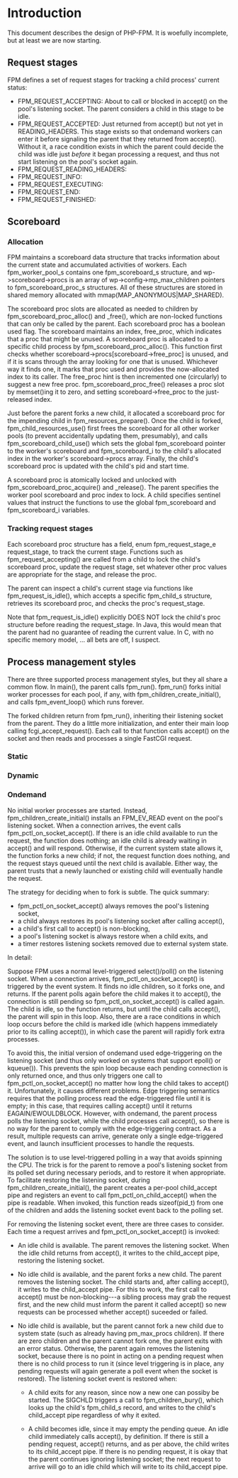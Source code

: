 # Introduction

This document describes the design of PHP-FPM. It is woefully incomplete, but
at least we are now starting.

## Request stages

FPM defines a set of request stages for tracking a child process' current
status:

* FPM_REQUEST_ACCEPTING: About to call or blocked in accept() on the pool's
  listening socket. The parent considers a child in this stage to be idle.
* FPM_REQUEST_ACCEPTED: Just returned from accept() but not yet in
  READING_HEADERS. This stage exists so that ondemand workers can enter it
  before signaling the parent that they returned from accept(). Without it, a
  race condition exists in which the parent could decide the child was idle
  just *before* it began processing a request, and thus not start listening on
  the pool's socket again.
* FPM_REQUEST_READING_HEADERS: 
* FPM_REQUEST_INFO: 
* FPM_REQUEST_EXECUTING: 
* FPM_REQUEST_END: 
* FPM_REQUEST_FINISHED:


## Scoreboard

### Allocation

FPM maintains a scoreboard data structure that tracks information about the
current state and accumulated activities of workers. Each fpm_worker_pool_s
contains one fpm_scoreboard_s structure, and wp->scoreboard->procs is an array
of wp->config->mp_max_children pointers to fpm_scoreboard_proc_s
structures. All of these structures are stored in shared memory allocated with
mmap(MAP_ANONYMOUS|MAP_SHARED).

The scoreboard proc slots are allocated as needed to children by
fpm_scoreboard_proc_alloc() and _free(), which are non-locked functions that
can only be called by the parent. Each scoreboard proc has a boolean used
flag. The scoreboard maintains an index, free_proc, which indicates that a proc
that might be unused. A scoreboard proc is allocated to a specific child
process by fpm_scoreboard_proc_alloc(). This function first checks whether
scoreboard->procs[scoreboard->free_proc] is unused, and if it is scans through
the array looking for one that is unused. Whichever way it finds one, it marks
that proc used and provides the now-allocated index to its caller. The
free_proc hint is then incremented one (circularly) to suggest a new free
proc. fpm_scoreboard_proc_free() releases a proc slot by memset()ing it to
zero, and setting scoreboard->free_proc to the just-released index.

Just before the parent forks a new child, it allocated a scoreboard proc for
the impending child in fpm_resources_prepare(). Once the child is forked,
fpm_child_resources_use() first frees the scoreboard for all other worker pools
(to prevent accidentally updating them, presumably), and calls
fpm_scoreboard_child_use() which sets the global fpm_scoreboard pointer to the
worker's scoreboard and fpm_scoreboard_i to the child's allocated index in the
worker's scoreboard->procs array. Finally, the child's scoreboard proc is
updated with the child's pid and start time.

A scoreboard proc is atomically locked and unlocked with
fpm_scoreboard_proc_acquire() and _release(). The parent specifies the worker
pool scoreboard and proc index to lock. A child specifies sentinel values that
instruct the functions to use the global fpm_scoreboard and fpm_scoreboard_i
variables.

### Tracking request stages

Each scoreboard proc structure has a field, enum fpm_request_stage_e
request_stage, to track the current stage. Functions such as
fpm_request_accepting() are called from a child to lock the child's scoreboard
proc, update the request stage, set whatever other proc values are appropriate
for the stage, and release the proc.

The parent can inspect a child's current stage via functions like
fpm_request_is_idle(), which accepts a specific fpm_child_s structure,
retrieves its scoreboard proc, and checks the proc's request_stage.

Note that fpm_request_is_idle() explicitly DOES NOT lock the child's proc
structure before reading the request_stage. In Java, this would mean that the
parent had no guarantee of reading the current value. In C, with no specific
memory model, ... all bets are off, I suspect.

## Process management styles

There are three supported process management styles, but they all share a
common flow. In main(), the parent calls fpm_run(). fpm_run() forks initial
worker processes for each pool, if any, with fpm_children_create_initial(), and
calls fpm_event_loop() which runs forever.

The forked children return from fpm_run(), inheriting their listening socket
from the parent. They do a little more initialization, and enter their main loop
calling fcgi_accept_request(). Each call to that function calls accept() on
the socket and then reads and processes a single FastCGI request.

### Static

### Dynamic

### Ondemand

No initial worker processes are started. Instead, fpm_children_create_initial()
installs an FPM_EV_READ event on the pool's listening socket. When a connection
arrives, the event calls fpm_pctl_on_socket_accept(). If there is an idle child
available to run the request, the function does nothing; an idle child is
already waiting in accept() and will respond. Otherwise, if the current system
state allows it, the function forks a new child; if not, the request function
does nothing, and the request stays queued until the next child is
available. Either way, the parent trusts that a newly launched or existing
child will eventually handle the request.

The strategy for deciding when to fork is subtle. The quick summary:

* fpm_pctl_on_socket_accept() always removes the pool's listening socket,
* a child always restores its pool's listening socket after calling accept(),
* a child's first call to accept() is non-blocking,
* a pool's listening socket is always restore when a child exits, and
* a timer restores listening sockets removed due to external system state.

In detail:

Suppose FPM uses a normal level-triggered select()/poll() on the listening
socket. When a connection arrives, fpm_pctl_on_socket_accept() is triggered by
the event system. It finds no idle children, so it forks one, and returns. If
the parent polls again before the child makes it to accept(), the connection is
still pending so fpm_pctl_on_socket_accept() is called again. The child is
idle, so the function returns, but until the child calls accept(), the parent
will spin in this loop. Also, there are a race conditions in which loop occurs
before the child is marked idle (which happens immediately prior to its calling
accept()), in which case the parent will rapidly fork extra processes.

To avoid this, the initial version of ondemand used edge-triggering on the
listening socket (and thus only worked on systems that support epoll() or
kqueue()). This prevents the spin loop because each pending connection is only
returned once, and thus only triggers one call to fpm_pctl_on_socket_accept()
no matter how long the child takes to accept() it. Unfortunately, it causes
different problems. Edge triggering semantics requires that the polling process
read the edge-triggered file until it is empty; in this case, that requires
calling accept() until it returns EAGAIN/EWOULDBLOCK. However, with ondemand,
the parent process polls the listening socket, while the child processes call
accept(), so there is no way for the parent to comply with the edge-triggering
contract. As a result, multiple requests can arrive, generate only a single
edge-triggered event, and launch insufficient processes to handle the requests.

The solution is to use level-triggered polling in a way that avoids spinning
the CPU. The trick is for the parent to remove a pool's listening socket from
its polled set during necessary periods, and to restore it when appropriate. To
facilitate restoring the listening socket, during
fpm_children_create_initial(), the parent creates a per-pool child_accept pipe
and registers an event to call fpm_pctl_on_child_accept() when the pipe is
readable. When invoked, this function reads sizeof(pid_t) from one of the
children and adds the listening socket event back to the polling set.

For removing the listening socket event, there are three cases to
consider. Each time a request arrives and fpm_pctl_on_socket_accept() is
invoked:

* An idle child is available. The parent removes the listening socket. When the
idle child returns from accept(), it writes to the child_accept pipe, restoring
the listening socket.

* No idle child is available, and the parent forks a new child. The parent
removes the listening socket. The child starts and, after calling accept(), it
writes to the child_accept pipe. For this to work, the first call to accept()
must be non-blocking---a sibling process may grab the request first, and the
new child must inform the parent it called accept() so new requests can be
processed whether accept() suceeded or failed.

* No idle child is available, but the parent cannot fork a new child due to
system state (such as already having pm_max_procs children). If there are zero
children and the parent cannot fork one, the parent exits with an error
status. Otherwise, the parent again removes the listening socket, because there
is no point in acting on a pending request when there is no child process to
run it (since level triggering is in place, any pending requests will again
generate a poll event when the socket is restored). The listening socket event
is restored when:

	* A child exits for any reason, since now a new one can possiby be
      started. The SIGCHLD triggers a call to fpm_children_bury(), which looks
      up the child's fpm_child_s record, and writes to the child's child_accept
      pipe regardless of why it exited.

	* A child becomes idle, since it may empty the pending queue. An idle child
      immediately calls accept(), by definition. If there is still a pending
      request, accept() returns, and as per above, the child writes to its
      child_accept pipe. If there is no pending request, it is okay that the
      parent continues ignoring listening socket; the next request to arrive
      will go to an idle child which will write to its child_accept pipe.
